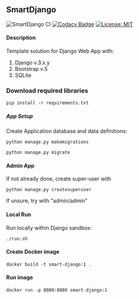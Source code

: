 ## SmartDjango

![SmartDjango CI](https://github.com/guildenstern70/SmartDjango/workflows/SmartDjango%20CI/badge.svg)
[![Codacy Badge](https://app.codacy.com/project/badge/Grade/56d6e895837d4fcc93387e33eb774adc)](https://www.codacy.com/gh/guildenstern70/SmartDjango/dashboard?utm_source=github.com&amp;utm_medium=referral&amp;utm_content=guildenstern70/SmartDjango&amp;utm_campaign=Badge_Grade)
[![License: MIT](https://img.shields.io/badge/License-MIT-yellow.svg)](https://opensource.org/licenses/MIT)

#### Description
Template solution for Django Web App with:

1. Django v.3.x.y
2. Bootstrap v.5
3. SQLite

### Download required libraries

    pip install -r requirements.txt
 
##### App Setup
    
Create Application database and data definitions:

    python manage.py makemigrations

    python manage.py migrate
    
#### Admin App

If not already done, create super-user with

    python manage.py createsuperuser
    
If unsure, try with "admin/admin"

#### Local Run
Run locally within Django sandbox:

    ./run.sh

#### Create Docker image

    docker build -t smart-django:1 .
    
#### Run image

    docker run -p 8080:8080 smart-django:1
    



    